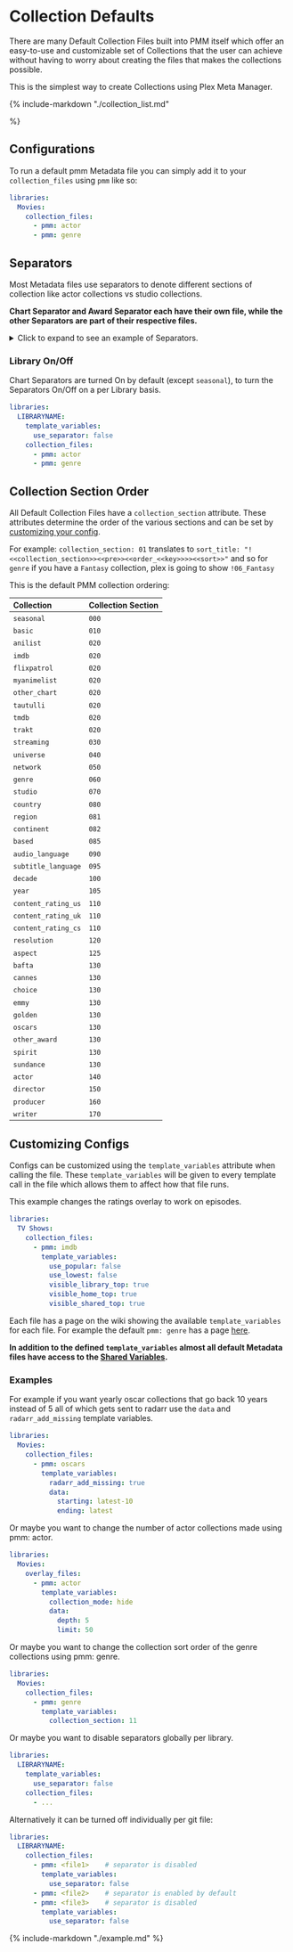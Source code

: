 # Collection Defaults

There are many Default Collection Files built into PMM itself which offer an easy-to-use and customizable set of Collections that the user can achieve without having to worry about creating the files that makes the collections possible.

This is the simplest way to create Collections using Plex Meta Manager.

{%
   include-markdown "./collection_list.md"

%}

## Configurations

To run a default pmm Metadata file you can simply add it to your `collection_files` using `pmm` like so:

```yaml
libraries:
  Movies:
    collection_files:
      - pmm: actor
      - pmm: genre
```

## Separators

Most Metadata files use separators to denote different sections of collection like actor collections vs studio collections.

**Chart Separator and Award Separator each have their own file, while the other Separators are part of their respective files.**

<details>
  <summary>Click to expand to see an example of Separators.</summary>

   ![](images/separators.jpg)

</details>

### Library On/Off

Chart Separators are turned On by default (except `seasonal`), to turn the Separators On/Off on a per Library basis.

```yaml
libraries:
  LIBRARYNAME:
    template_variables:
      use_separator: false
    collection_files:
      - pmm: actor
      - pmm: genre
```

## Collection Section Order

All Default Collection Files have a `collection_section` attribute. These attributes determine the order of the various sections and can be set by [customizing your config](#customizing-configs).

For example: `collection_section: 01` translates to `sort_title: "!<<collection_section>><<pre>><<order_<<key>>>><<sort>>"` and so for `genre` if you have a `Fantasy` collection, plex is going to show `!06_Fantasy`

This is the default PMM collection ordering:

| Collection          | Collection Section |
|:--------------------|:-------------------|
| `seasonal`          | `000`              |
| `basic`             | `010`              |
| `anilist`           | `020`              |
| `imdb`              | `020`              |
| `flixpatrol`        | `020`              |
| `myanimelist`       | `020`              |
| `other_chart`       | `020`              |
| `tautulli`          | `020`              |
| `tmdb`              | `020`              |
| `trakt`             | `020`              |
| `streaming`         | `030`              |
| `universe`          | `040`              |
| `network`           | `050`              |
| `genre`             | `060`              |
| `studio`            | `070`              |
| `country`           | `080`              |
| `region`            | `081`              |
| `continent`         | `082`              |
| `based`             | `085`              |
| `audio_language`    | `090`              |
| `subtitle_language` | `095`              |
| `decade`            | `100`              |
| `year`              | `105`              |
| `content_rating_us` | `110`              |
| `content_rating_uk` | `110`              |
| `content_rating_cs` | `110`              |
| `resolution`        | `120`              |
| `aspect`            | `125`              |
| `bafta`             | `130`              |
| `cannes`            | `130`              |
| `choice`            | `130`              |
| `emmy`              | `130`              |
| `golden`            | `130`              |
| `oscars`            | `130`              |
| `other_award`       | `130`              |  
| `spirit`            | `130`              |
| `sundance`          | `130`              |
| `actor`             | `140`              |
| `director`          | `150`              |
| `producer`          | `160`              |
| `writer`            | `170`              |

## Customizing Configs

Configs can be customized using the `template_variables` attribute when calling the file. These `template_variables` will be given to every template call in the file which allows them to affect how that file runs.

This example changes the ratings overlay to work on episodes.

```yaml
libraries:
  TV Shows:
    collection_files:
      - pmm: imdb
        template_variables:
          use_popular: false
          use_lowest: false
          visible_library_top: true
          visible_home_top: true
          visible_shared_top: true
```

Each file has a page on the wiki showing the available `template_variables` for each file. For example the default `pmm: genre` has a page [here](both/genre.md).

**In addition to the defined `template_variables` almost all default Metadata files have access to the [Shared Variables](collection_variables.md).**

### Examples

For example if you want yearly oscar collections that go back 10 years instead of 5 all of which gets sent to radarr use the `data` and `radarr_add_missing` template variables.

```yaml
libraries:
  Movies:
    collection_files:
      - pmm: oscars
        template_variables:
          radarr_add_missing: true
          data:
            starting: latest-10
            ending: latest
```

Or maybe you want to change the number of actor collections made using pmm: actor.

```yaml
libraries:
  Movies:
    overlay_files:
      - pmm: actor
        template_variables:
          collection_mode: hide
          data:
            depth: 5
            limit: 50
```

Or maybe you want to change the collection sort order of the genre collections using pmm: genre.

```yaml
libraries:
  Movies:
    collection_files:
      - pmm: genre
        template_variables:
          collection_section: 11
```

Or maybe you want to disable separators globally per library.

```yaml
libraries:
  LIBRARYNAME:
    template_variables:
      use_separator: false
    collection_files:
      - ...
```

Alternatively it can be turned off individually per git file:

```yaml
libraries:
  LIBRARYNAME:
    collection_files:
      - pmm: <file1>    # separator is disabled
        template_variables:
          use_separator: false
      - pmm: <file2>    # separator is enabled by default
      - pmm: <file3>    # separator is disabled
        template_variables:
          use_separator: false
```

{%
   include-markdown "./example.md"
%}